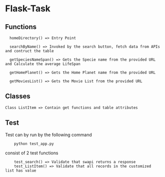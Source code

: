 # Flask-Task

## Functions
  ```
    homeDirectory() => Entry Point 
    
    searchByName() => Invoked by the search button, fetch data from APIs and contruct the table
    
    getSpeciesNameSpan() => Gets the Specie name from the provided URL and Calculate the average LifeSpan 
    
    getHomePlanet() => Gets the Home Planet name from the provided URL
    
    getMoviesList() => Gets the Movie List from the provided URL
  
  ```
  
  ## Classes
  ```
  Class ListItem => Contain get functions and table attributes 
  ```

  ## Test
Test can by run by the following command 
  ```
      python test_app.py
  ```
consist of 2 test functions
  ```
      test_search() => Validate that swapi returns a response
      test_ListItem() => Validate that all records in the customized list has value
  ```
